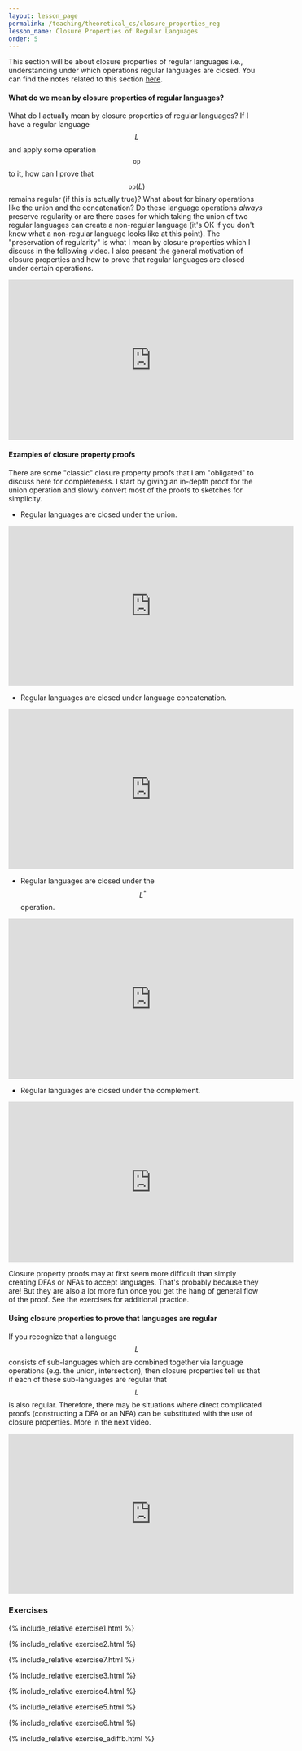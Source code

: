 ```yaml
---
layout: lesson_page
permalink: /teaching/theoretical_cs/closure_properties_reg
lesson_name: Closure Properties of Regular Languages
order: 5
---
```


This section will be about closure properties of regular languages i.e., understanding under which operations regular languages are closed. You can find the notes related to this section [here](closure_properties_reg.pdf).

<h4>What do we mean by closure properties of regular languages?</h4>

What do I actually mean by closure properties of regular languages? If I have a regular language $$L$$ and apply some operation $$\texttt{op}$$ to it, how can I prove that $$\texttt{op}(L)$$ remains regular (if this is actually true)? What about for binary operations like the union and the concatenation? Do these language operations *always* preserve regularity or are there cases for which taking the union of two regular languages can create a non-regular language (it's OK if you don't know what a non-regular language looks like at this point). The "preservation of regularity" is what I mean by closure properties which I discuss in the following video. I also present the general motivation of closure properties and how to prove that regular languages are closed under certain operations.

<iframe width="560" height="315" src="https://www.youtube.com/embed/AVmbk-rv644" title="YouTube video player" frameborder="0" allow="accelerometer; autoplay; clipboard-write; encrypted-media; gyroscope; picture-in-picture; web-share" allowfullscreen></iframe>

<h4>Examples of closure property proofs</h4>

There are some "classic" closure property proofs that I am "obligated" to discuss here for completeness. I start by giving an in-depth proof for the union operation and slowly convert most of the proofs to sketches for simplicity.

- Regular languages are closed under the union.
<iframe width="560" height="315" src="https://www.youtube.com/embed/0a1XRcI2PoU" title="YouTube video player" frameborder="0" allow="accelerometer; autoplay; clipboard-write; encrypted-media; gyroscope; picture-in-picture; web-share" allowfullscreen></iframe>

- Regular languages are closed under language concatenation.
<iframe width="560" height="315" src="https://www.youtube.com/embed/AK0T2h7g1Lg" title="YouTube video player" frameborder="0" allow="accelerometer; autoplay; clipboard-write; encrypted-media; gyroscope; picture-in-picture; web-share" allowfullscreen></iframe>

- Regular languages are closed under the $$L^*$$ operation.
<iframe width="560" height="315" src="https://www.youtube.com/embed/X3UYGs5f3Y8" title="YouTube video player" frameborder="0" allow="accelerometer; autoplay; clipboard-write; encrypted-media; gyroscope; picture-in-picture; web-share" allowfullscreen></iframe>

- Regular languages are closed under the complement. 
<iframe width="560" height="315" src="https://www.youtube.com/embed/hbAS5OUB1Zs" title="YouTube video player" frameborder="0" allow="accelerometer; autoplay; clipboard-write; encrypted-media; gyroscope; picture-in-picture; web-share" allowfullscreen></iframe>

Closure property proofs may at first seem more difficult than simply creating DFAs or NFAs to accept languages. That's probably because they are! But they are also a lot more fun once you get the hang of general flow of the proof. See the exercises for additional practice.

<h4>Using closure properties to prove that languages are regular</h4>

If you recognize that a language $$L$$ consists of sub-languages which are combined together via language operations (e.g. the union, intersection), then closure properties tell us that if each of these sub-languages are regular that $$L$$ is also regular. Therefore, there may be situations where direct complicated proofs (constructing a DFA or an NFA) can be substituted with the use of closure properties. More in the next video.

<iframe width="560" height="315" src="https://www.youtube.com/embed/sXuLwWSt6d4" title="YouTube video player" frameborder="0" allow="accelerometer; autoplay; clipboard-write; encrypted-media; gyroscope; picture-in-picture; web-share" allowfullscreen></iframe>

### Exercises

{% include_relative exercise1.html %}

{% include_relative exercise2.html %}

{% include_relative exercise7.html %}

{% include_relative exercise3.html %}

{% include_relative exercise4.html %}

{% include_relative exercise5.html %}

{% include_relative exercise6.html %}

{% include_relative exercise_adiffb.html %}